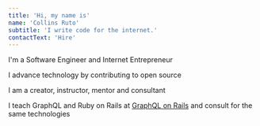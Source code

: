 ```yaml
---
title: 'Hi, my name is'
name: 'Collins Ruto'
subtitle: 'I write code for the internet.'
contactText: 'Hire'
---
```


I'm a Software Engineer and Internet Entrepreneur

I advance technology by contributing to open source

I am a creator, instructor, mentor and consultant

I teach GraphQL and Ruby on Rails at [GraphQL on Rails](https://graphql-on-rails.com) and consult for the same technologies
